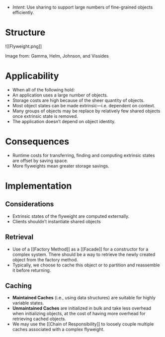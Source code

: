 * *Intent*: Use sharing to support large numbers of fine-grained objects efficiently.

# Structure
![[Flyweight.png]]
<figcaption> Image from: Gamma, Helm, Johnson, and Vissides </figcaption>

# Applicability
* When all of the following hold:
* An application uses a large number of objects.
* Storage costs are high because of the sheer quantity of objects.
* Most object states can be made extrinsic—i.e. dependent on context.
* Many groups of objects may be replace by relatively few shared objects once extrinsic state is removed.
* The application doesn’t depend on object identity.

# Consequences
* Runtime costs for transferring, finding and computing extrinsic states are offset by saving space.
* More flyweights mean greater storage savings.

# Implementation
## Considerations
* Extrinsic states of the flyweight are computed externally.
* Clients shouldn’t instantiate shared objects

## Retrieval
* Use of a [[Factory Method]] as a [[Facade]] for a constructor for a complex system. There should be a way to retrieve the newly created object from the factory method.
* Typically, we choose to cache this object or to partition and reassemble it before returning.

## Caching
* **Maintained Caches** (i.e., using data structures) are suitable for highly variable states.
* **Unmaintained Caches** are initialized in bulk and take less overhead when initializing objects, at the cost of having more overhead for retrieving cached objects.
* We may use the [[Chain of Responsibility]] to loosely couple multiple caches associated with a complex flyweight.